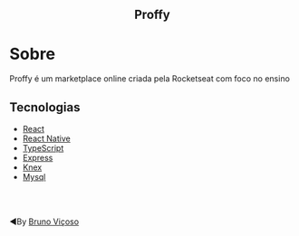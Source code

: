 <h2 align="center">Proffy</h2>

# Sobre
Proffy é um marketplace online criada pela Rocketseat com foco no ensino 

## Tecnologias

* [React](https://github.com/facebook/react)
* [React Native](https://github.com/facebook/react-native)
* [TypeScript](https://github.com/Microsoft/TypeScript)
* [Express](https://github.com/expressjs/express)
* [Knex](http://knexjs.org)
* [Mysql](https://www.mysql.com/)

</br></br>

◄By [Bruno Viçoso](https://www.linkedin.com/in/bruno-vi%C3%A7oso-a6669850/)
